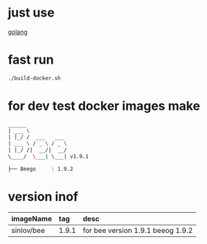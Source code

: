 # just use

[golang](https://hub.docker.com/_/golang/)

# fast run

```sh
./build-docker.sh
```

# for dev test docker images make

```sh
______
| ___ \
| |_/ /  ___   ___
| ___ \ / _ \ / _ \
| |_/ /|  __/|  __/
\____/  \___| \___| v1.9.1

├── Beego     : 1.9.2
```

# version inof

| imageName | tag | desc |
|:----------|:----|:-----|
| sinlov/bee | 1.9.1 | for bee version 1.9.1 beeog 1.9.2 |
